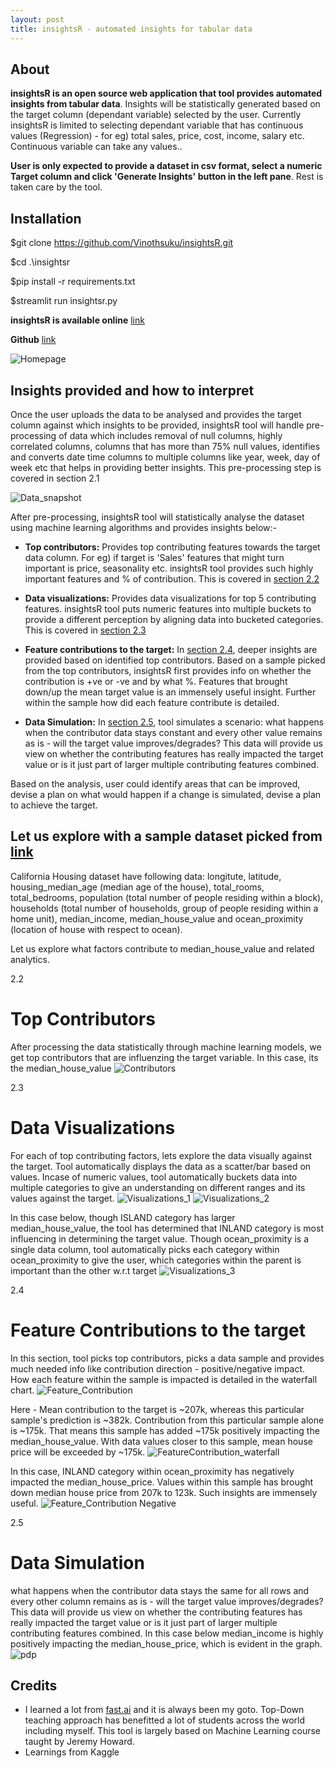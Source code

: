 ```yaml
---
layout: post
title: insightsR - automated insights for tabular data
---
```


## About
**insightsR is an open source web application that tool provides automated insights from tabular data**. Insights will be statistically generated based on the target column (dependant variable) selected by the user. Currently insightsR is limited to selecting dependant variable that has continuous values (Regression) - for eg) total sales, price, cost, income, salary etc. Continuous variable can take any values..

**User is only expected to provide a dataset in csv format, select a numeric Target column and click 'Generate Insights' button in the left pane**. Rest is taken care by the tool.

## Installation
$git clone https://github.com/Vinothsuku/insightsR.git

$cd .\insightsr

$pip install -r requirements.txt

$streamlit run insightsr.py

**insightsR is available online** [link](https://insightsr.herokuapp.com)

**Github** [link](https://github.com/Vinothsuku/insightsR)

<img alt="Homepage" src="../assets/img/insightsr/Home.png">

## Insights provided and how to interpret

Once the user uploads the data to be analysed and provides the target column against which insights to be provided, insightsR tool will handle pre-processing of data which includes removal of null columns, highly correlated columns, columns that has more than 75% null values, identifies and converts date time columns to multiple columns like year, week, day of week etc that helps in providing better insights. This pre-processing step is covered in section 2.1

<img alt="Data_snapshot" src="../assets/img/insightsr/Data_snapshot.png">

After pre-processing, insightsR tool will statistically analyse the dataset using machine learning algorithms and provides insights below:-
- **Top contributors:** Provides top contributing features towards the target data column. For eg) if target is 'Sales' features that might turn important is price, seasonality etc. insightsR tool provides such highly important features and % of contribution. This is covered in [section 2.2](#top-contributors)

- **Data visualizations:** Provides data visualizations for top 5 contributing features. insightsR tool puts numeric features into multiple buckets to provide a different perception by aligning data into bucketed categories. This is covered in [section 2.3](#data-visualizations)

- **Feature contributions to the target:** In [section 2.4](#feature-contributions-to-the-target), deeper insights are provided based on identified top contributors. Based on a sample picked from the top contributors, insightsR first provides info on whether the contribution is +ve or -ve and by what %. Features that brought down/up the mean target value is an immensely useful insight. Further within the sample how did each feature contribute is detailed.

- **Data Simulation:** In [section 2.5](#data-simulation), tool simulates a scenario: what happens when the contributor data stays constant and every other value remains as is - will the target value improves/degrades? This data will provide us view on whether the contributing features has really impacted the target value or is it just part of larger multiple contributing features combined.

Based on the analysis, user could identify areas that can be improved, devise a plan on what would happen if a change is simulated, devise a plan to achieve the target.

## Let us explore with a sample dataset picked from [link](https://github.com/ageron/handson-ml/blob/master/datasets/housing/housing.csv)

California Housing dataset have following data: longitute, latitude, housing_median_age (median age of the house), total_rooms, total_bedrooms, population (total number of people residing within a block), households (total number of households, group of people residing within a home unit), median_income, median_house_value and ocean_proximity (location of house with respect to ocean).

Let us explore what factors contribute to median_house_value and related analytics.

2.2 
# Top Contributors
After processing the data statistically through machine learning models, we get top contributors that are influenzing the target variable. In this case, its the median_house_value
<img alt="Contributors" src="../assets/img/insightsr/Contributors.png">

2.3 
# Data Visualizations
For each of top contributing factors, lets explore the data visually against the target. Tool automatically displays the data as a scatter/bar based on values. Incase of numeric values, tool automatically buckets data into multiple categories to give an understanding on different ranges and its values against the target. 
<img alt="Visualizations_1" src="../assets/img/insightsr/Visualizations_1.png">
<img alt="Visualizations_2" src="../assets/img/insightsr/Visualizations_2.png">

In this case below, though ISLAND category has larger median_house_value, the tool has determined that INLAND category is most influencing in determining the target value. Though ocean_proximity is a single data column, tool automatically picks each category within ocean_proximity to give the user, which categories within the parent is important than the other w.r.t target
<img alt="Visualizations_3" src="../assets/img/insightsr/Visualizations_3.png">


2.4 
# Feature Contributions to the target
In this section, tool picks top contributors, picks a data sample and provides much needed info like contribution direction - positive/negative impact. How each feature within the sample is impacted is detailed in the waterfall chart.
<img alt="Feature_Contribution" src="../assets/img/insightsr/Feature_Contribution.png">

Here - Mean contribution to the target is ~207k, whereas this particular sample's prediction is ~382k. Contribution from this particular sample alone is ~175k. That means this sample has added ~175k positively impacting the median_house_value. With data values closer to this sample, mean house price will be exceeded by ~175k.
<img alt="FeatureContribution_waterfall" src="../assets/img/insightsr/FeatureContribution_waterfall.png">

In this case, INLAND category within ocean_proximity has negatively impacted the median_house_price. Values within this sample has brought down median house price from 207k to 123k. Such insights are immensely useful.
<img alt="Feature_Contribution Negative" src="../assets/img/insightsr/Feature_Contribution-ve.png">


2.5
# Data Simulation
what happens when the contributor data stays the same for all rows and every other column remains as is - will the target value improves/degrades? This data will provide us view on whether the contributing features has really impacted the target value or is it just part of larger multiple contributing features combined.
In this case below median_income is highly positively impacting the median_house_price, which is evident in the graph. 
<img alt="pdp" src="../assets/img/insightsr/pdp.png">


## Credits
- I learned a lot from [fast.ai](https://fast.ai) and it is always been my goto. Top-Down teaching approach has benefitted a lot of students across the world including myself. This tool is largely based on Machine Learning course taught by Jeremy Howard.
- Learnings from Kaggle
